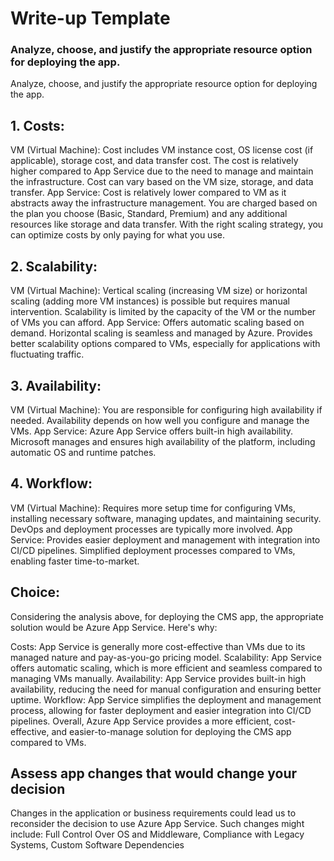# Write-up Template

### Analyze, choose, and justify the appropriate resource option for deploying the app.


Analyze, choose, and justify the appropriate resource option for deploying the app.

## 1. Costs:

VM (Virtual Machine):
Cost includes VM instance cost, OS license cost (if applicable), storage cost, and data transfer cost.
The cost is relatively higher compared to App Service due to the need to manage and maintain the infrastructure.
Cost can vary based on the VM size, storage, and data transfer.
App Service:
Cost is relatively lower compared to VM as it abstracts away the infrastructure management.
You are charged based on the plan you choose (Basic, Standard, Premium) and any additional resources like storage and data transfer.
With the right scaling strategy, you can optimize costs by only paying for what you use.
## 2. Scalability:

VM (Virtual Machine):
Vertical scaling (increasing VM size) or horizontal scaling (adding more VM instances) is possible but requires manual intervention.
Scalability is limited by the capacity of the VM or the number of VMs you can afford.
App Service:
Offers automatic scaling based on demand.
Horizontal scaling is seamless and managed by Azure.
Provides better scalability options compared to VMs, especially for applications with fluctuating traffic.
## 3. Availability:
VM (Virtual Machine):
You are responsible for configuring high availability if needed.
Availability depends on how well you configure and manage the VMs.
App Service:
Azure App Service offers built-in high availability.
Microsoft manages and ensures high availability of the platform, including automatic OS and runtime patches.

## 4. Workflow:

VM (Virtual Machine):
Requires more setup time for configuring VMs, installing necessary software, managing updates, and maintaining security.
DevOps and deployment processes are typically more involved.
App Service:
Provides easier deployment and management with integration into CI/CD pipelines.
Simplified deployment processes compared to VMs, enabling faster time-to-market.

## Choice:

Considering the analysis above, for deploying the CMS app, the appropriate solution would be Azure App Service. Here's why:

Costs: App Service is generally more cost-effective than VMs due to its managed nature and pay-as-you-go pricing model.
Scalability: App Service offers automatic scaling, which is more efficient and seamless compared to managing VMs manually.
Availability: App Service provides built-in high availability, reducing the need for manual configuration and ensuring better uptime.
Workflow: App Service simplifies the deployment and management process, allowing for faster deployment and easier integration into CI/CD pipelines.
Overall, Azure App Service provides a more efficient, cost-effective, and easier-to-manage solution for deploying the CMS app compared to VMs.

## Assess app changes that would change your decision
Changes in the application or business requirements could lead us to reconsider the decision to use Azure App Service. Such changes might include: Full Control Over OS and Middleware, Compliance with Legacy Systems, Custom Software Dependencies
